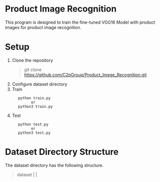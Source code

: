 # Product Image Recognition
This program is designed to train the fine-tuned VGG16 Model with product images for product image recognition.

# Setup
1. Clone the repository
      > git clone https://github.com/C2pGroup/Product_Image_Recognition.git
2. Configure dataset directory
3. Train
```
      python train.py
            or
      python3 train.py
```
4. Test
```
      python test.py
            or
      python3 test.py
```

# Dataset Directory Structure
The dataset directory has the following structure.
  > dataset
  >     |
  >     |
